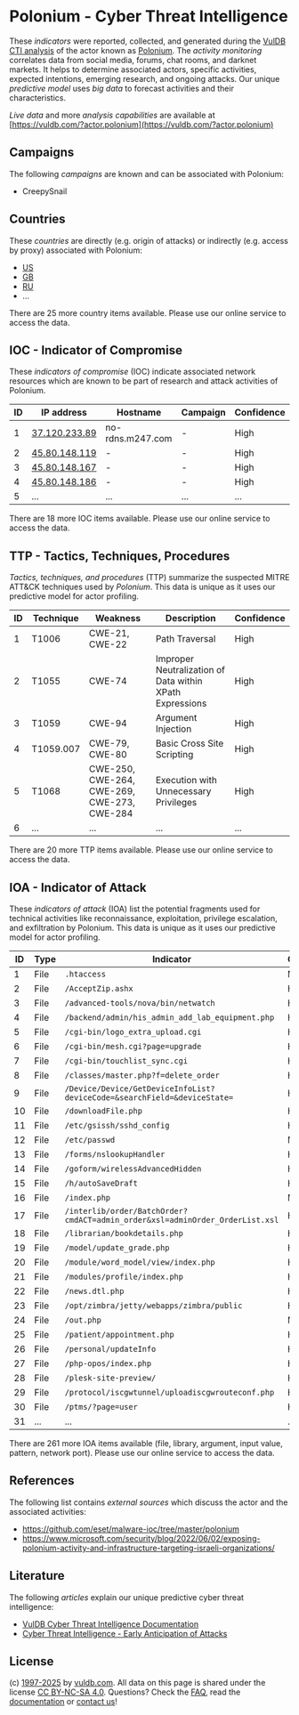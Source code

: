 # Polonium - Cyber Threat Intelligence

These _indicators_ were reported, collected, and generated during the [VulDB CTI analysis](https://vuldb.com/?kb.cti) of the actor known as [Polonium](https://vuldb.com/?actor.polonium). The _activity monitoring_ correlates data from social media, forums, chat rooms, and darknet markets. It helps to determine associated actors, specific activities, expected intentions, emerging research, and ongoing attacks. Our unique _predictive model_ uses _big data_ to forecast activities and their characteristics.

_Live data_ and more _analysis capabilities_ are available at [https://vuldb.com/?actor.polonium](https://vuldb.com/?actor.polonium)

## Campaigns

The following _campaigns_ are known and can be associated with Polonium:

* CreepySnail

## Countries

These _countries_ are directly (e.g. origin of attacks) or indirectly (e.g. access by proxy) associated with Polonium:

* [US](https://vuldb.com/?country.us)
* [GB](https://vuldb.com/?country.gb)
* [RU](https://vuldb.com/?country.ru)
* ...

There are 25 more country items available. Please use our online service to access the data.

## IOC - Indicator of Compromise

These _indicators of compromise_ (IOC) indicate associated network resources which are known to be part of research and attack activities of Polonium.

ID | IP address | Hostname | Campaign | Confidence
-- | ---------- | -------- | -------- | ----------
1 | [37.120.233.89](https://vuldb.com/?ip.37.120.233.89) | no-rdns.m247.com | - | High
2 | [45.80.148.119](https://vuldb.com/?ip.45.80.148.119) | - | - | High
3 | [45.80.148.167](https://vuldb.com/?ip.45.80.148.167) | - | - | High
4 | [45.80.148.186](https://vuldb.com/?ip.45.80.148.186) | - | - | High
5 | ... | ... | ... | ...

There are 18 more IOC items available. Please use our online service to access the data.

## TTP - Tactics, Techniques, Procedures

_Tactics, techniques, and procedures_ (TTP) summarize the suspected MITRE ATT&CK techniques used by _Polonium_. This data is unique as it uses our predictive model for actor profiling.

ID | Technique | Weakness | Description | Confidence
-- | --------- | -------- | ----------- | ----------
1 | T1006 | CWE-21, CWE-22 | Path Traversal | High
2 | T1055 | CWE-74 | Improper Neutralization of Data within XPath Expressions | High
3 | T1059 | CWE-94 | Argument Injection | High
4 | T1059.007 | CWE-79, CWE-80 | Basic Cross Site Scripting | High
5 | T1068 | CWE-250, CWE-264, CWE-269, CWE-273, CWE-284 | Execution with Unnecessary Privileges | High
6 | ... | ... | ... | ...

There are 20 more TTP items available. Please use our online service to access the data.

## IOA - Indicator of Attack

These _indicators of attack_ (IOA) list the potential fragments used for technical activities like reconnaissance, exploitation, privilege escalation, and exfiltration by Polonium. This data is unique as it uses our predictive model for actor profiling.

ID | Type | Indicator | Confidence
-- | ---- | --------- | ----------
1 | File | `.htaccess` | Medium
2 | File | `/AcceptZip.ashx` | High
3 | File | `/advanced-tools/nova/bin/netwatch` | High
4 | File | `/backend/admin/his_admin_add_lab_equipment.php` | High
5 | File | `/cgi-bin/logo_extra_upload.cgi` | High
6 | File | `/cgi-bin/mesh.cgi?page=upgrade` | High
7 | File | `/cgi-bin/touchlist_sync.cgi` | High
8 | File | `/classes/master.php?f=delete_order` | High
9 | File | `/Device/Device/GetDeviceInfoList?deviceCode=&searchField=&deviceState=` | High
10 | File | `/downloadFile.php` | High
11 | File | `/etc/gsissh/sshd_config` | High
12 | File | `/etc/passwd` | Medium
13 | File | `/forms/nslookupHandler` | High
14 | File | `/goform/wirelessAdvancedHidden` | High
15 | File | `/h/autoSaveDraft` | High
16 | File | `/index.php` | Medium
17 | File | `/interlib/order/BatchOrder?cmdACT=admin_order&xsl=adminOrder_OrderList.xsl` | High
18 | File | `/librarian/bookdetails.php` | High
19 | File | `/model/update_grade.php` | High
20 | File | `/module/word_model/view/index.php` | High
21 | File | `/modules/profile/index.php` | High
22 | File | `/news.dtl.php` | High
23 | File | `/opt/zimbra/jetty/webapps/zimbra/public` | High
24 | File | `/out.php` | Medium
25 | File | `/patient/appointment.php` | High
26 | File | `/personal/updateInfo` | High
27 | File | `/php-opos/index.php` | High
28 | File | `/plesk-site-preview/` | High
29 | File | `/protocol/iscgwtunnel/uploadiscgwrouteconf.php` | High
30 | File | `/ptms/?page=user` | High
31 | ... | ... | ...

There are 261 more IOA items available (file, library, argument, input value, pattern, network port). Please use our online service to access the data.

## References

The following list contains _external sources_ which discuss the actor and the associated activities:

* https://github.com/eset/malware-ioc/tree/master/polonium
* https://www.microsoft.com/security/blog/2022/06/02/exposing-polonium-activity-and-infrastructure-targeting-israeli-organizations/

## Literature

The following _articles_ explain our unique predictive cyber threat intelligence:

* [VulDB Cyber Threat Intelligence Documentation](https://vuldb.com/?kb.cti)
* [Cyber Threat Intelligence - Early Anticipation of Attacks](https://www.scip.ch/en/?labs.20201022)

## License

(c) [1997-2025](https://vuldb.com/?kb.changelog) by [vuldb.com](https://vuldb.com/?kb.about). All data on this page is shared under the license [CC BY-NC-SA 4.0](https://creativecommons.org/licenses/by-nc-sa/4.0/). Questions? Check the [FAQ](https://vuldb.com/?kb.faq), read the [documentation](https://vuldb.com/?kb) or [contact us](https://vuldb.com/?contact)!
